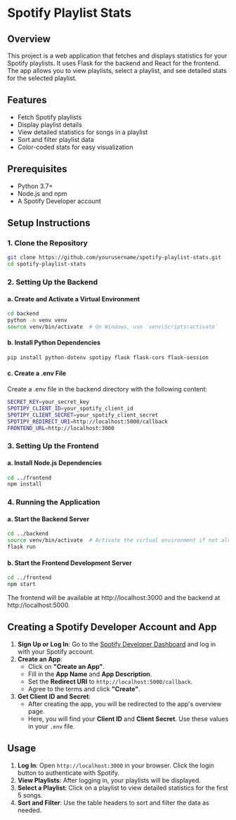# Spotify Playlist Stats

## Overview

This project is a web application that fetches and displays statistics for your Spotify playlists. It uses Flask for the backend and React for the frontend. The app allows you to view playlists, select a playlist, and see detailed stats for the selected playlist.

## Features

- Fetch Spotify playlists
- Display playlist details
- View detailed statistics for songs in a playlist
- Sort and filter playlist data
- Color-coded stats for easy visualization

## Prerequisites

- Python 3.7+
- Node.js and npm
- A Spotify Developer account

## Setup Instructions

### 1. Clone the Repository

```bash
git clone https://github.com/yourusername/spotify-playlist-stats.git
cd spotify-playlist-stats
```

### 2. Setting Up the Backend
#### a. Create and Activate a Virtual Environment

```bash
cd backend
python -m venv venv
source venv/bin/activate  # On Windows, use `venv\Scripts\activate`
```

#### b. Install Python Dependencies

```bash
pip install python-dotenv spotipy flask flask-cors flask-session
```

#### c. Create a .env File
Create a .env file in the backend directory with the following content:

```bash
SECRET_KEY=your_secret_key
SPOTIPY_CLIENT_ID=your_spotify_client_id
SPOTIPY_CLIENT_SECRET=your_spotify_client_secret
SPOTIPY_REDIRECT_URI=http://localhost:5000/callback
FRONTEND_URL=http://localhost:3000
```

### 3. Setting Up the Frontend

#### a. Install Node.js Dependencies

```bash
cd ../frontend
npm install
```

### 4. Running the Application

#### a. Start the Backend Server

```bash
cd ../backend
source venv/bin/activate  # Activate the virtual environment if not already active
flask run
```

#### b. Start the Frontend Development Server

```bash
cd ../frontend
npm start
```

The frontend will be available at http://localhost:3000 and the backend at http://localhost:5000.

## Creating a Spotify Developer Account and App

1. **Sign Up or Log In**: Go to the [Spotify Developer Dashboard](https://developer.spotify.com/dashboard/applications) and log in with your Spotify account.
2. **Create an App**:
   - Click on **"Create an App"**.
   - Fill in the **App Name** and **App Description**.
   - Set the **Redirect URI** to `http://localhost:5000/callback`.
   - Agree to the terms and click **"Create"**.
3. **Get Client ID and Secret**:
   - After creating the app, you will be redirected to the app's overview page.
   - Here, you will find your **Client ID** and **Client Secret**. Use these values in your `.env` file.

## Usage

1. **Log In**: Open `http://localhost:3000` in your browser. Click the login button to authenticate with Spotify.
2. **View Playlists**: After logging in, your playlists will be displayed.
3. **Select a Playlist**: Click on a playlist to view detailed statistics for the first 5 songs.
4. **Sort and Filter**: Use the table headers to sort and filter the data as needed.
